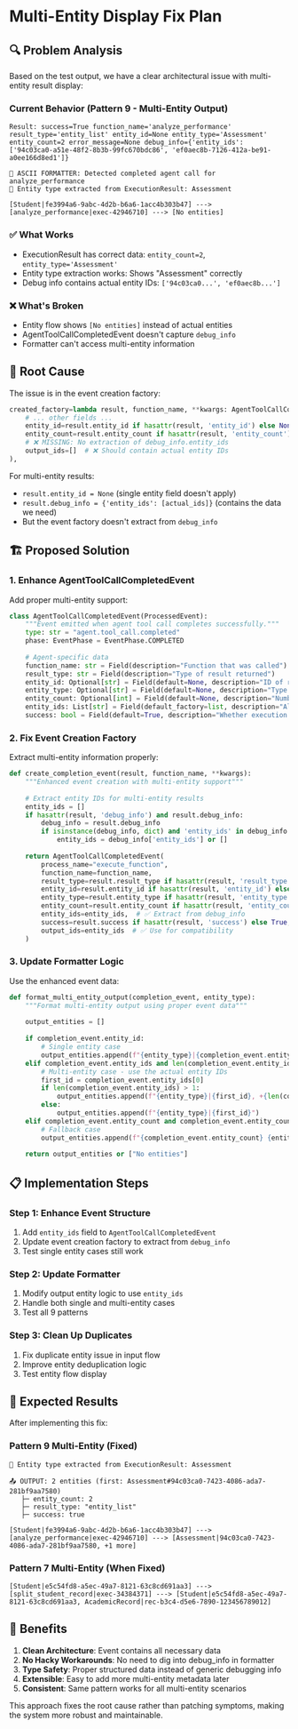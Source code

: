 # Multi-Entity Display Fix Plan

## 🔍 Problem Analysis

Based on the test output, we have a clear architectural issue with multi-entity result display:

### Current Behavior (Pattern 9 - Multi-Entity Output)
```
Result: success=True function_name='analyze_performance' result_type='entity_list' entity_id=None entity_type='Assessment' entity_count=2 error_message=None debug_info={'entity_ids': ['94c03ca0-a51e-48f2-8b3b-99fc670bdc86', 'ef0aec8b-7126-412a-be91-a0ee166d8ed1']}

🎨 ASCII FORMATTER: Detected completed agent call for analyze_performance
🎯 Entity type extracted from ExecutionResult: Assessment

[Student|fe3994a6-9abc-4d2b-b6a6-1acc4b303b47] ---> [analyze_performance|exec-42946710] ---> [No entities]
```

### ✅ What Works
- ExecutionResult has correct data: `entity_count=2`, `entity_type='Assessment'`
- Entity type extraction works: Shows "Assessment" correctly
- Debug info contains actual entity IDs: `['94c03ca0...', 'ef0aec8b...']`

### ❌ What's Broken
- Entity flow shows `[No entities]` instead of actual entities
- AgentToolCallCompletedEvent doesn't capture `debug_info`
- Formatter can't access multi-entity information

## 🎯 Root Cause

The issue is in the event creation factory:

```python
created_factory=lambda result, function_name, **kwargs: AgentToolCallCompletedEvent(
    # ... other fields ...
    entity_id=result.entity_id if hasattr(result, 'entity_id') else None,  # ❌ None for multi-entity
    entity_count=result.entity_count if hasattr(result, 'entity_count') else None,  # ✅ Works
    # ❌ MISSING: No extraction of debug_info.entity_ids
    output_ids=[]  # ❌ Should contain actual entity IDs
),
```

For multi-entity results:
- `result.entity_id = None` (single entity field doesn't apply)
- `result.debug_info = {'entity_ids': [actual_ids]}` (contains the data we need)
- But the event factory doesn't extract from `debug_info`

## 🏗️ Proposed Solution

### 1. Enhance AgentToolCallCompletedEvent

Add proper multi-entity support:

```python
class AgentToolCallCompletedEvent(ProcessedEvent):
    """Event emitted when agent tool call completes successfully."""
    type: str = "agent.tool_call.completed"
    phase: EventPhase = EventPhase.COMPLETED
    
    # Agent-specific data
    function_name: str = Field(description="Function that was called")
    result_type: str = Field(description="Type of result returned")
    entity_id: Optional[str] = Field(default=None, description="ID of result entity (single entity)")
    entity_type: Optional[str] = Field(default=None, description="Type of result entity")
    entity_count: Optional[int] = Field(default=None, description="Number of entities returned")
    entity_ids: List[str] = Field(default_factory=list, description="All entity IDs (multi-entity)")  # ✅ NEW
    success: bool = Field(default=True, description="Whether execution succeeded")
```

### 2. Fix Event Creation Factory

Extract multi-entity information properly:

```python
def create_completion_event(result, function_name, **kwargs):
    """Enhanced event creation with multi-entity support"""
    
    # Extract entity IDs for multi-entity results
    entity_ids = []
    if hasattr(result, 'debug_info') and result.debug_info:
        debug_info = result.debug_info
        if isinstance(debug_info, dict) and 'entity_ids' in debug_info:
            entity_ids = debug_info['entity_ids'] or []
    
    return AgentToolCallCompletedEvent(
        process_name="execute_function", 
        function_name=function_name,
        result_type=result.result_type if hasattr(result, 'result_type') else "unknown",
        entity_id=result.entity_id if hasattr(result, 'entity_id') else None,
        entity_type=result.entity_type if hasattr(result, 'entity_type') else None,
        entity_count=result.entity_count if hasattr(result, 'entity_count') else None,
        entity_ids=entity_ids,  # ✅ Extract from debug_info
        success=result.success if hasattr(result, 'success') else True,
        output_ids=entity_ids  # ✅ Use for compatibility
    )
```

### 3. Update Formatter Logic

Use the enhanced event data:

```python
def format_multi_entity_output(completion_event, entity_type):
    """Format multi-entity output using proper event data"""
    
    output_entities = []
    
    if completion_event.entity_id:
        # Single entity case
        output_entities.append(f"{entity_type}|{completion_event.entity_id}")
    elif completion_event.entity_ids and len(completion_event.entity_ids) > 0:
        # Multi-entity case - use the actual entity IDs
        first_id = completion_event.entity_ids[0]
        if len(completion_event.entity_ids) > 1:
            output_entities.append(f"{entity_type}|{first_id}, +{len(completion_event.entity_ids)-1} more")
        else:
            output_entities.append(f"{entity_type}|{first_id}")
    elif completion_event.entity_count and completion_event.entity_count > 1:
        # Fallback case
        output_entities.append(f"{completion_event.entity_count} {entity_type} entities")
    
    return output_entities or ["No entities"]
```

## 📋 Implementation Steps

### Step 1: Enhance Event Structure
1. Add `entity_ids` field to `AgentToolCallCompletedEvent`
2. Update event creation factory to extract from `debug_info`
3. Test single entity cases still work

### Step 2: Update Formatter
1. Modify output entity logic to use `entity_ids` 
2. Handle both single and multi-entity cases
3. Test all 9 patterns

### Step 3: Clean Up Duplicates
1. Fix duplicate entity issue in input flow
2. Improve entity deduplication logic
3. Test entity flow display

## 🎯 Expected Results

After implementing this fix:

### Pattern 9 Multi-Entity (Fixed)
```
🎯 Entity type extracted from ExecutionResult: Assessment

📤 OUTPUT: 2 entities (first: Assessment#94c03ca0-7423-4086-ada7-281bf9aa7580)
   ├─ entity_count: 2
   ├─ result_type: "entity_list"
   ├─ success: true

[Student|fe3994a6-9abc-4d2b-b6a6-1acc4b303b47] ---> [analyze_performance|exec-42946710] ---> [Assessment|94c03ca0-7423-4086-ada7-281bf9aa7580, +1 more]
```

### Pattern 7 Multi-Entity (When Fixed)
```
[Student|e5c54fd8-a5ec-49a7-8121-63c8cd691aa3] ---> [split_student_record|exec-34384371] ---> [Student|e5c54fd8-a5ec-49a7-8121-63c8cd691aa3, AcademicRecord|rec-b3c4-d5e6-7890-123456789012]
```

## 🚀 Benefits

1. **Clean Architecture**: Event contains all necessary data
2. **No Hacky Workarounds**: No need to dig into debug_info in formatter
3. **Type Safety**: Proper structured data instead of generic debugging info
4. **Extensible**: Easy to add more multi-entity metadata later
5. **Consistent**: Same pattern works for all multi-entity scenarios

This approach fixes the root cause rather than patching symptoms, making the system more robust and maintainable.